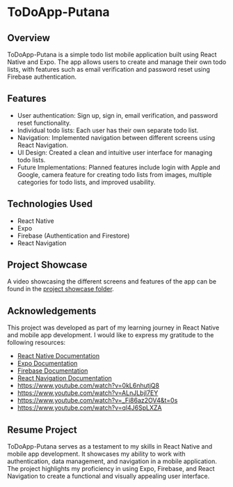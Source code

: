 # ToDoApp-Putana

## Overview
ToDoApp-Putana is a simple todo list mobile application built using React Native and Expo. The app allows users to create and manage their own todo lists, with features such as email verification and password reset using Firebase authentication. 

## Features
- User authentication: Sign up, sign in, email verification, and password reset functionality.
- Individual todo lists: Each user has their own separate todo list.
- Navigation: Implemented navigation between different screens using React Navigation.
- UI Design: Created a clean and intuitive user interface for managing todo lists.
- Future Implementations: Planned features include login with Apple and Google, camera feature for creating todo lists from images, multiple categories for todo lists, and improved usability.

## Technologies Used
- React Native
- Expo
- Firebase (Authentication and Firestore)
- React Navigation

## Project Showcase
A video showcasing the different screens and features of the app can be found in the [project showcase folder](/project-showcase).

## Acknowledgements
This project was developed as part of my learning journey in React Native and mobile app development. I would like to express my gratitude to the following resources:

- [React Native Documentation](https://reactnative.dev/docs)
- [Expo Documentation](https://docs.expo.io/)
- [Firebase Documentation](https://firebase.google.com/docs)
- [React Navigation Documentation](https://reactnavigation.org/docs)
- https://www.youtube.com/watch?v=0kL6nhutjQ8
- https://www.youtube.com/watch?v=ALnJLbjI7EY
- https://www.youtube.com/watch?v=_Fi86az2OV4&t=0s
- https://www.youtube.com/watch?v=ql4J6SpLXZA

## Resume Project
ToDoApp-Putana serves as a testament to my skills in React Native and mobile app development. It showcases my ability to work with authentication, data management, and navigation in a mobile application. The project highlights my proficiency in using Expo, Firebase, and React Navigation to create a functional and visually appealing user interface.
